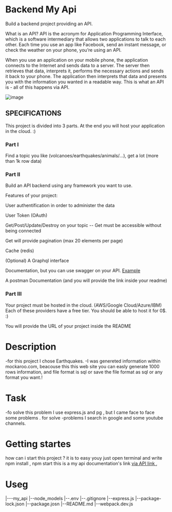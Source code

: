 # Backend My Api
Build a backend project providing an API.

What is an API?
API is the acronym for Application Programming Interface, which is a software intermediary that allows two applications to talk to each other. Each time you use an app like Facebook, send an instant message, or check the weather on your phone, you’re using an API.

When you use an application on your mobile phone, the application connects to the Internet and sends data to a server. The server then retrieves that data, interprets it, performs the necessary actions and sends it back to your phone. The application then interprets that data and presents you with the information you wanted in a readable way. This is what an API is - all of this happens via API.

![image](https://github.com/bahtibek-an/Backend-My-Api/assets/57597976/972bd4d6-8c61-4dae-9bb1-18a5d51a17f8)


## SPECIFICATIONS
This project is divided into 3 parts. At the end you will host your application in the cloud. :)

### Part I
Find a topic you like (volcanoes/earthquakes/animals/...), get a lot (more than 1k row data)

### Part II
Build an API backend using any framework you want to use.

Features of your project:

User authentification in order to administer the data

User Token (OAuth)

Get/Post/Update/Destroy on your topic
-- Get must be accessible without being connected

Get will provide pagination (max 20 elements per page)

Cache (redis)

(Optional) A Graphql interface

Documentation, but you can use swagger on your API. [Example](https://try.gitea.io/api/swagger)

A postman Documentation (and you will provide the link inside your readme)

### Part III
Your project must be hosted in the cloud. (AWS/Google Cloud/Azure/IBM)
Each of these providers have a free tier. You should be able to host it for 0$. :)

You will provide the URL of your project inside the README

# Description
-for this project I chose Earthquakes. 
-I was  genereted information within mockaroo.com, beacouse this this web site you can  easly generate 1000 rows information, and file format is sql or save the file format as sql or any format you want.!

# Task 
-fo solve this problem I use express.js and pg , but I came face to face some problems . for solve -problems I search in google and some youtube channels.
# Getting startes
how can i start this project ?
it is to easy youy just open terminal and write 
npm install ,
npm start 
this is a my api documentation's link [via API link ](https://api.postman.com/collections/31716626-ecd65a54-cbf1-461c-af19-a444816bbdca?access_key=PMAT-01HP6MHP22QQRCVPJS7Y1D0K8Z),  
# Useg
|---my_api
    |--node_models
    |--.env
    |--.gitignore
    |--express.js
    |--package-lock.json
    |--package.josn
    |--README.md
    |--webpack.dev.js